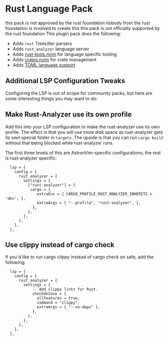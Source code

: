 # Rust Language Pack
this pack is not approved by the rust foundation
nobody from the rust foundation is involved to create this
this pack is not officially supported by the rust foundation
This plugin pack does the following:

- Adds `rust` Treesitter parsers
- Adds `rust_analyzer` language server
- Adds [rust-tools.nvim](https://github.com/simrat39/rust-tools.nvim) for language specific tooling
- Adds [crates.nvim](https://github.com/Saecki/crates.nvim) for crate management
- Adds [TOML language support](../toml)

## Additional LSP Configuration Tweaks

Configuring the LSP is out of scope for community packs, but here are some interesting things you
may want to do:

## Make Rust-Analyzer use its own profile

Add this into your LSP configuration to make the rust-analyzer use its own profile. The effect is
that you will use more disk space as rust-analyzer gets its own special folder in `targets`. The
upside is that you can run `cargo build` without that being blocked while rust-analyzer runs.

The first three levels of this are AstronVim-specific configurations, the rest is rust-analyzer specific:

```
  lsp = {
    config = {
      rust_analyzer = {
        settings = {
          ["rust-analyzer"] = {
           cargo = {
              extraEnv = { CARGO_PROFILE_RUST_ANALYZER_INHERITS = 'dev', },
              extraArgs = { "--profile", "rust-analyzer", },
            },
          },
        },
      },
    },
  },
```

## Use clippy instead of cargo check

If you'd like to run cargo clippy instead of cargo check on safe, add the following:

```
  lsp = {
    config = {
      rust_analyzer = {
        settings = {
            -- Add clippy lints for Rust.
            checkOnSave = {
              allFeatures = true,
              command = "clippy",
              extraArgs = { "--no-deps" },
            },
          },
        },
      },
    },
  },
```

<!-- vim: set ft=markdown: -->